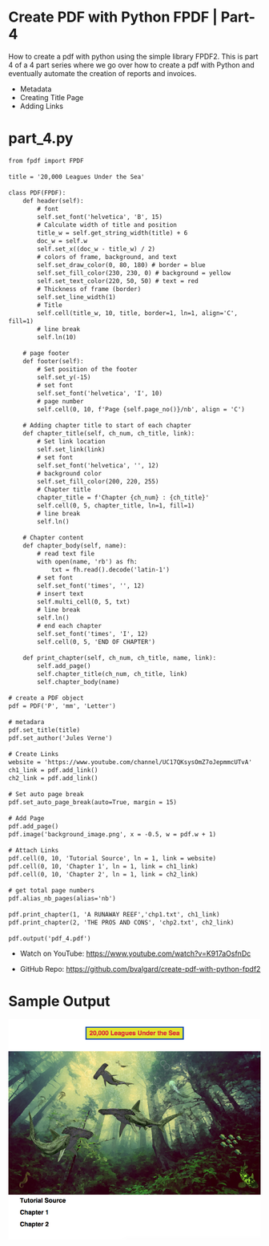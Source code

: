 # Create PDF with Python FPDF | Part-4

How to create a pdf with python using the simple library FPDF2. This is part 4 of a 4 part series where we go over how to create a pdf with Python and eventually automate the creation of reports and invoices. 

* Metadata
* Creating Title Page
* Adding Links

part_4.py
========================================================
```Python3
from fpdf import FPDF

title = '20,000 Leagues Under the Sea'

class PDF(FPDF):
    def header(self):
        # font
        self.set_font('helvetica', 'B', 15)
        # Calculate width of title and position
        title_w = self.get_string_width(title) + 6
        doc_w = self.w
        self.set_x((doc_w - title_w) / 2)
        # colors of frame, background, and text
        self.set_draw_color(0, 80, 180) # border = blue
        self.set_fill_color(230, 230, 0) # background = yellow
        self.set_text_color(220, 50, 50) # text = red
        # Thickness of frame (border)
        self.set_line_width(1)
        # Title
        self.cell(title_w, 10, title, border=1, ln=1, align='C', fill=1)
        # line break
        self.ln(10)

    # page footer
    def footer(self):
        # Set position of the footer
        self.set_y(-15)
        # set font
        self.set_font('helvetica', 'I', 10)
        # page number
        self.cell(0, 10, f'Page {self.page_no()}/nb', align = 'C')

    # Adding chapter title to start of each chapter
    def chapter_title(self, ch_num, ch_title, link):
        # Set link location
        self.set_link(link)
        # set font
        self.set_font('helvetica', '', 12)
        # background color
        self.set_fill_color(200, 220, 255)
        # Chapter title
        chapter_title = f'Chapter {ch_num} : {ch_title}'
        self.cell(0, 5, chapter_title, ln=1, fill=1)
        # line break
        self.ln()

    # Chapter content
    def chapter_body(self, name):
        # read text file
        with open(name, 'rb') as fh:
            txt = fh.read().decode('latin-1')
        # set font
        self.set_font('times', '', 12)
        # insert text
        self.multi_cell(0, 5, txt)
        # line break
        self.ln()
        # end each chapter
        self.set_font('times', 'I', 12)
        self.cell(0, 5, 'END OF CHAPTER')

    def print_chapter(self, ch_num, ch_title, name, link):
        self.add_page()
        self.chapter_title(ch_num, ch_title, link)
        self.chapter_body(name)

# create a PDF object
pdf = PDF('P', 'mm', 'Letter')

# metadara
pdf.set_title(title)
pdf.set_author('Jules Verne')

# Create Links
website = 'https://www.youtube.com/channel/UC17QKsysOmZ7oJepmmcUTvA'
ch1_link = pdf.add_link()
ch2_link = pdf.add_link()

# Set auto page break
pdf.set_auto_page_break(auto=True, margin = 15)

# Add Page
pdf.add_page()
pdf.image('background_image.png', x = -0.5, w = pdf.w + 1)

# Attach Links
pdf.cell(0, 10, 'Tutorial Source', ln = 1, link = website)
pdf.cell(0, 10, 'Chapter 1', ln = 1, link = ch1_link)
pdf.cell(0, 10, 'Chapter 2', ln = 1, link = ch2_link)

# get total page numbers
pdf.alias_nb_pages(alias='nb')

pdf.print_chapter(1, 'A RUNAWAY REEF','chp1.txt', ch1_link)
pdf.print_chapter(2, 'THE PROS AND CONS', 'chp2.txt', ch2_link)

pdf.output('pdf_4.pdf')

```

* Watch on YouTube:
https://www.youtube.com/watch?v=K917aOsfnDc

* GitHub Repo:
https://github.com/bvalgard/create-pdf-with-python-fpdf2

Sample Output
========================================================
![Sample output Create PDF with Python FPDF | Part-4](https://github.com/nihathalici/Create-PDF-with-Python-FPDF/blob/main/Part-4/part_4.png)
